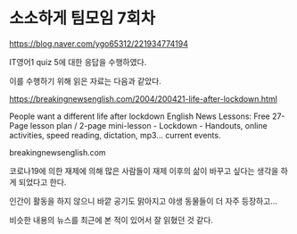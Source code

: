 # 소소하게 팀모임 7회차

https://blog.naver.com/ygo65312/221934774194

IT영어1 quiz 5에 대한 응답을 수행하였다.

이를 수행하기 위해 읽은 자료는 다음과 같았다.

https://breakingnewsenglish.com/2004/200421-life-after-lockdown.html


People want a different life after lockdown
English News Lessons: Free 27-Page lesson plan / 2-page mini-lesson - Lockdown - Handouts, online activities, speed reading, dictation, mp3... current events.

breakingnewsenglish.com

코로나19에 의한 재제에 의해 많은 사람들이 재제 이후의 삶이 바꾸고 싶다는 생각을 하게 되었다고 한다.

인간이 활동을 하지 않으니 바깥 공기도 맑아지고 야생 동물들이 더 자주 등장하고...

비슷한 내용의 뉴스를 최근에 본 적이 있어서 잘 읽혔던 것 같다.
